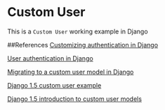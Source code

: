 # Custom User

This is a `Custom User` working example in Django

##References
[Customizing authentication in Django](https://docs.djangoproject.com/en/dev/topics/auth/customizing/)

[User authentication in Django](https://docs.djangoproject.com/en/dev/topics/auth/)

[Migrating to a custom user model in Django](http://www.caktusgroup.com/blog/2013/08/07/migrating-custom-user-model-django/)

[Django 1.5 custom user example](http://www.jontourage.com/2013/09/23/django-custom-user-example/)

[Django 1.5 introduction to custom user models](https://www.youtube.com/watch?v=O0TOm8ossWo)
